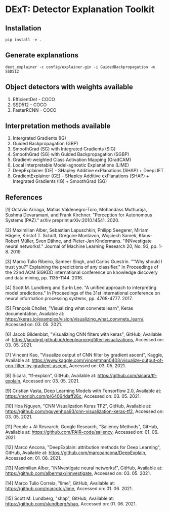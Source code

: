# DExT: Detector Explanation Toolkit

## Installation
```
pip install -e .
```

## Generate explanations
```
dext_explainer -c config/explainer.gin -i GuidedBackpropagation -m SSD512
```

## Object detectors with weights available
1. EfficientDet - COCO
2. SSD512 - COCO
3. FasterRCNN - COCO

## Interpretation methods available
1. Intergrated Gradients (IG)
2. Guided Backpropagation (GBP)
3. SmoothGrad (SG) with Integrated Gradients (SIG)
4. SmoothGrad (SG) with Guided Backpropagation (SGBP)
5. Gradient-weighted Class Activation Mapping (GradCAM)
6. Local Interpretable Model-agnostic Explanations (LIME)
7. DeepExplainer (DE) - SHapley Additive exPlanations (SHAP) + DeepLIFT
8. GradientExplainer (GE) - SHapley Additive exPlanations (SHAP) + Integrated Gradients (IG) + SmoothGrad (SG)

## References
[1] Octavio Arriaga, Matias Valdenegro-Toro, Mohandass Muthuraja, Sushma Devaramani, and Frank Kirchner. "Perception for Autonomous Systems (PAZ)." arXiv preprint arXiv:2010.14541. 2020.

[2] Maximilian Alber, Sebastian Lapuschkin, Philipp Seegerer, Miriam Hägele, Kristof T. Schütt, Grégoire Montavon, Wojciech Samek, Klaus-Robert Müller, Sven Dähne, and Pieter-Jan Kindermans. "iNNvestigate neural networks!." Journal of Machine Learning Research 20, No. 93, pp. 1-8. 2019.

[3] Marco Tulio Ribeiro, Sameer Singh, and Carlos Guestrin. ""Why should I trust you?" Explaining the predictions of any classifier." In Proceedings of the 22nd ACM SIGKDD international conference on knowledge discovery and data mining, pp. 1135-1144. 2016.

[4] Scott M. Lundberg and Su-In Lee. "A unified approach to interpreting model predictions." In Proceedings of the 31st international conference on neural information processing systems, pp. 4768-4777. 2017.

[5] François Chollet, "Visualizing what convnets learn", Keras documentation, Available at: https://keras.io/examples/vision/visualizing_what_convnets_learn/, Accessed on: 03. 05. 2021.

[6] Jacob Gildenblat, "Visualizing CNN filters with keras", GitHub, Available at: https://jacobgil.github.io/deeplearning/filter-visualizations, Accessed on: 03. 05. 2021.

[7] Vincent Kao, "Visualize output of CNN filter by gradient ascent", Kaggle, Available at: https://www.kaggle.com/vincentman0403/visualize-output-of-cnn-filter-by-gradient-ascent, Accessed on: 03. 05. 2021.

[8] Sicara, "tf-explain", GitHub, Available at: https://github.com/sicara/tf-explain, Accessed on: 03. 05. 2021.

[9] Cristian Vasta, Deep Learning Models with Tensorflow 2.0, Available at: https://morioh.com/p/64064daff26c, Accessed on: 03. 05. 2021.

[10] Hoa Nguyen, "CNN Visualization Keras TF2", GitHub, Available at: https://github.com/nguyenhoa93/cnn-visualization-keras-tf2, Accessed on: 03. 05. 2021.

[11] People + AI Research, Google Research, "Saliency Methods", GitHub, Available at: https://github.com/PAIR-code/saliency, Accessed on: 01. 06. 2021.

[12] Marco Ancona, "DeepExplain: attribution methods for Deep Learning", GitHub, Available at: https://github.com/marcoancona/DeepExplain, Accessed on: 01. 06. 2021.

[13] Maximilian Alber, "iNNvestigate neural networks!", GitHub, Available at: https://github.com/albermax/innvestigate, Accessed on: 03. 05. 2021.

[14] Marco Tulio Correia, "lime", GitHub, Available at: https://github.com/marcotcr/lime, Accessed on: 01. 06. 2021.

[15] Scott M. Lundberg, "shap", GitHub, Available at: https://github.com/slundberg/shap, Accessed on: 01. 06. 2021.